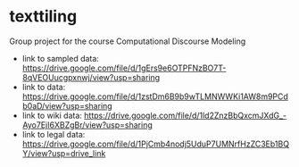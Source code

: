 # texttiling
Group project for the course Computational Discourse Modeling
- link to sampled data: https://drive.google.com/file/d/1gErs9e6OTPFNzBO7T-8qVEOUucgpxnwj/view?usp=sharing
- link to data: https://drive.google.com/file/d/1zstDm6B9b9wTLMNWWKi1AW8m9PCdb0aD/view?usp=sharing
- link to wiki data: https://drive.google.com/file/d/1ld2ZnzBbQxcmJXdG_-Ayo7EjI6XBZgBr/view?usp=sharing
- link to legal data: https://drive.google.com/file/d/1PjCmb4nodj5UduP7UMNrfHzZC3Eb1BQY/view?usp=drive_link
